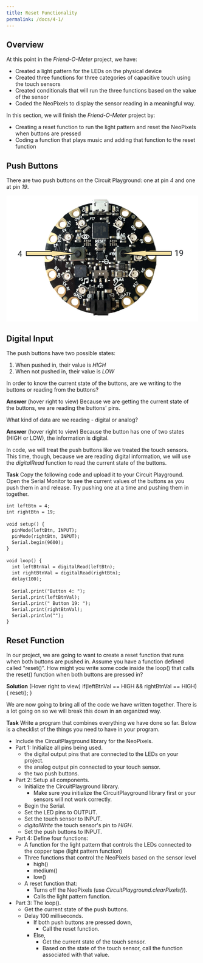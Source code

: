 ```yaml
---
title: Reset Functionality
permalink: /docs/4-1/
---
```

## Overview
At this point in the *Friend-O-Meter* project, we have:
- Created a light pattern for the LEDs on the physical device
- Created three functions for three categories of capacitive touch using the touch sensors
- Created conditionals that will run the three functions based on the value of the sensor
- Coded the NeoPixels to display the sensor reading in a meaningful way.

In this section, we will finish the *Friend-O-Meter* project by:
- Creating a reset function to run the light pattern and reset the NeoPixels when buttons are pressed
- Coding a function that plays music and adding that function to the reset function

## Push Buttons
There are two push buttons on the Circuit Playground: one at pin *4* and one at pin *19*.

![push buttons](../images/4-1_push-buttons.png)

## Digital Input
The push buttons have two possible states:
1. When pushed in, their value is *HIGH*
2. When not pushed in, their value is *LOW*

<span class="think">In order to know the current state of the buttons, are we writing to the buttons or reading from the buttons?</span>

**Answer** (hover right to view) <span class="solution">Because we are getting the current state of the buttons, we are reading the buttons' pins.</span>

<span class="think">What kind of data are we reading - digital or analog?<span>

**Answer** (hover right to view) <span class="solution">Because the button has one of two states (HIGH or LOW), the information is digital.</span>

In code, we will treat the push buttons like we treated the touch sensors. This time, though, because we are reading digital information, we will use the *digitalRead* function to read the current state of the buttons.

**Task** Copy the following code and upload it to your Circuit Playground. Open the Serial Monitor to see the current values of the buttons as you push them in and release. Try pushing one at a time and pushing them in together.

```
int leftBtn = 4;
int rightBtn = 19;

void setup() {
  pinMode(leftBtn, INPUT);
  pinMode(rightBtn, INPUT);
  Serial.begin(9600);
}

void loop() {
  int leftBtnVal = digitalRead(leftBtn);
  int rightBtnVal = digitalRead(rightBtn);
  delay(100);

  Serial.print("Button 4: ");
  Serial.print(leftBtnVal);
  Serial.print(" Button 19: ");
  Serial.print(rightBtnVal);
  Serial.println("");
}
```

## Reset Function
In our project, we are going to want to create a reset function that runs when both buttons are pushed in. <span class="think">Assume you have a function defined called "reset()". How might you write some code inside the loop() that calls the reset() function when both buttons are pressed in?</span>

**Solution** (Hover right to view) <span class="solution">
if(leftBtnVal == HIGH && rightBtnVal == HIGH) {
    reset();
}
</span>

We are now going to bring all of the code we have written together. There is a lot going on so we will break this down in an organized way.

**Task** Write a program that combines everything we have done so far. Below is a checklist of the things you need to have in your program.
- Include the CircuitPlayground library for the NeoPixels.
- Part 1: Initialize all pins being used.
  - the digital output pins that are connected to the LEDs on your project.
  - the analog output pin connected to your touch sensor.
  - the two push buttons.
- Part 2: Setup all components.
  - Initialize the CircuitPlayground library.
    - Make sure you initialize the CircuitPlayground library first or your sensors will not work correctly.
  - Begin the Serial.
  - Set the LED pins to OUTPUT.
  - Set the touch sensor to INPUT.
  - *digitalWrite* the touch sensor's pin to *HIGH*.
  - Set the push buttons to INPUT.
- Part 4: Define four functions:
  - A function for the light pattern that controls the LEDs connected to the copper tape (light pattern function)
  - Three functions that control the NeoPixels based on the sensor level
    - high()
    - medium()
    - low()
  - A reset function that:
    - Turns off the NeoPixels (use *CircuitPlayground.clearPixels()*).
    - Calls the light pattern function.
- Part 3: The loop().
  - Get the current state of the push buttons.
  - Delay 100 milliseconds.
    - If both push buttons are pressed down,
      - Call the reset function.
    - Else,
      - Get the current state of the touch sensor.
      - Based on the state of the touch sensor, call the function associated with that value.
